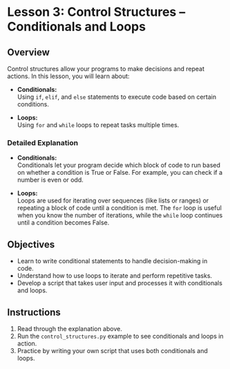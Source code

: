 # Lesson 3: Control Structures – Conditionals and Loops

## Overview
Control structures allow your programs to make decisions and repeat actions. In this lesson, you will learn about:

- **Conditionals:**  
  Using `if`, `elif`, and `else` statements to execute code based on certain conditions.

- **Loops:**  
  Using `for` and `while` loops to repeat tasks multiple times.

### Detailed Explanation
- **Conditionals:**  
  Conditionals let your program decide which block of code to run based on whether a condition is True or False. For example, you can check if a number is even or odd.

- **Loops:**  
  Loops are used for iterating over sequences (like lists or ranges) or repeating a block of code until a condition is met. The `for` loop is useful when you know the number of iterations, while the `while` loop continues until a condition becomes False.

## Objectives
- Learn to write conditional statements to handle decision-making in code.
- Understand how to use loops to iterate and perform repetitive tasks.
- Develop a script that takes user input and processes it with conditionals and loops.

## Instructions
1. Read through the explanation above.
2. Run the `control_structures.py` example to see conditionals and loops in action.
3. Practice by writing your own script that uses both conditionals and loops.
